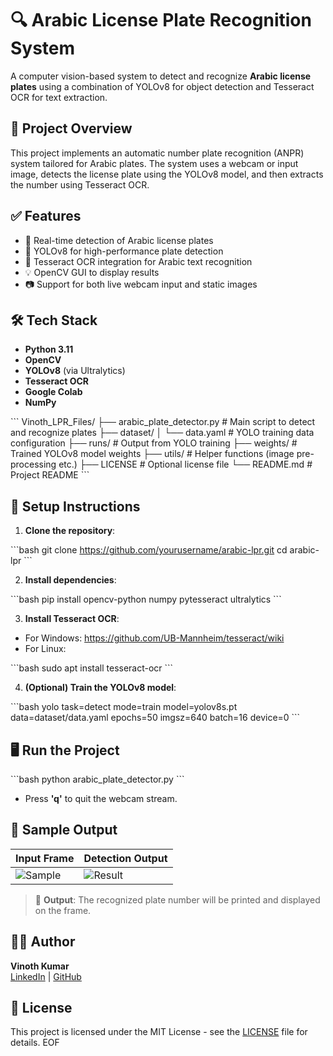 # 🔍 Arabic License Plate Recognition System

A computer vision-based system to detect and recognize **Arabic license plates** using a combination of YOLOv8 for object detection and Tesseract OCR for text extraction.

## 🚀 Project Overview

This project implements an automatic number plate recognition (ANPR) system tailored for Arabic plates. The system uses a webcam or input image, detects the license plate using the YOLOv8 model, and then extracts the number using Tesseract OCR.

## ✅ Features

- 🔎 Real-time detection of Arabic license plates
- 🧠 YOLOv8 for high-performance plate detection
- 📝 Tesseract OCR integration for Arabic text recognition
- 💡 OpenCV GUI to display results
- 📷 Support for both live webcam input and static images

## 🛠️ Tech Stack

- **Python 3.11**
- **OpenCV**
- **YOLOv8** (via Ultralytics)
- **Tesseract OCR**
- **Google Colab**
- **NumPy**

\`\`\`
Vinoth_LPR_Files/
├── arabic_plate_detector.py          # Main script to detect and recognize plates
├── dataset/
│   └── data.yaml                     # YOLO training data configuration
├── runs/                             # Output from YOLO training
├── weights/                          # Trained YOLOv8 model weights
├── utils/                            # Helper functions (image pre-processing etc.)
├── LICENSE                           # Optional license file
└── README.md                         # Project README
\`\`\`

## 🧪 Setup Instructions

1. **Clone the repository**:

\`\`\`bash
git clone https://github.com/yourusername/arabic-lpr.git
cd arabic-lpr
\`\`\`

2. **Install dependencies**:

\`\`\`bash
pip install opencv-python numpy pytesseract ultralytics
\`\`\`

3. **Install Tesseract OCR**:

- For Windows: https://github.com/UB-Mannheim/tesseract/wiki
- For Linux:

\`\`\`bash
sudo apt install tesseract-ocr
\`\`\`

4. **(Optional) Train the YOLOv8 model**:

\`\`\`bash
yolo task=detect mode=train model=yolov8s.pt data=dataset/data.yaml epochs=50 imgsz=640 batch=16 device=0
\`\`\`

## 🖥️ Run the Project

\`\`\`bash
python arabic_plate_detector.py
\`\`\`

- Press **'q'** to quit the webcam stream.

## 🧪 Sample Output

| Input Frame | Detection Output |
|-------------|------------------|
| ![Sample](path/to/input.png) | ![Result](path/to/output.png) |

> 📌 **Output**: The recognized plate number will be printed and displayed on the frame.

## 👨‍💻 Author

**Vinoth Kumar**  
[LinkedIn](https://www.linkedin.com/in/yourprofile) | [GitHub](https://github.com/yourusername)

## 📜 License

This project is licensed under the MIT License - see the [LICENSE](LICENSE) file for details.
EOF
